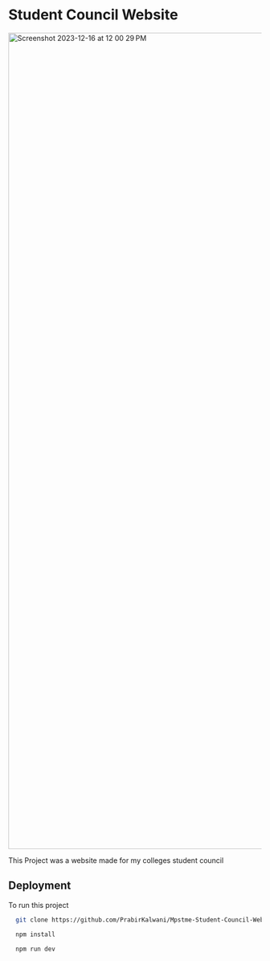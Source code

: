 # Student Council Website 
<img width="1624" alt="Screenshot 2023-12-16 at 12 00 29 PM" src="https://github.com/PrabirKalwani/Mpstme-Student-Council-Website/assets/70889682/a40725a9-40f3-4e6e-9f87-1e74b0abb0ad">

This Project was a website made for my colleges student council 

## Deployment

To run this project 


```bash
  git clone https://github.com/PrabirKalwani/Mpstme-Student-Council-Website.git
```

```bash
  npm install
```

```bash
  npm run dev 
```

